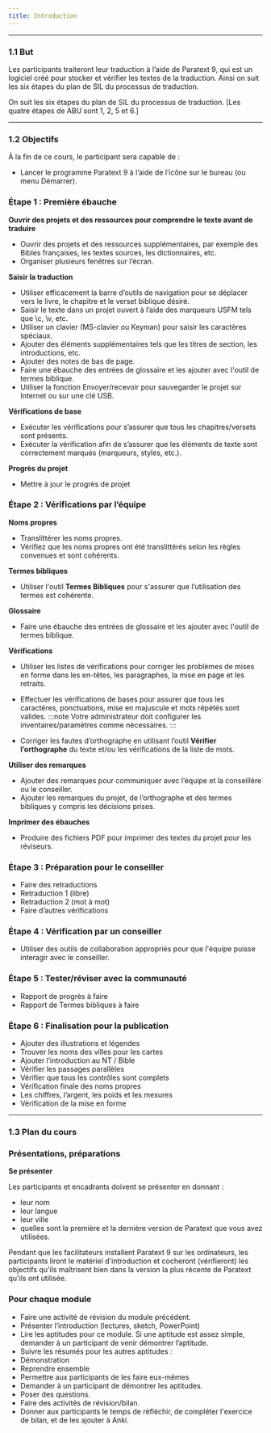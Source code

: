 ```yaml
---
title: Introduction
---
```


----
### 1.1 But

Les participants traiteront leur traduction à l’aide de Paratext 9, qui est un logiciel créé pour stocker et vérifier les textes de la traduction. Ainsi on suit les six étapes du plan de SIL du processus de traduction.

On suit les six étapes du plan de SIL du processus de traduction. [Les quatre étapes de ABU sont 1, 2, 5 et 6.]


----
### 1.2 Objectifs

À la fin de ce cours, le participant sera capable de :

-  Lancer le programme Paratext 9 à l’aide de l’icône sur le bureau (ou menu Démarrer).

### Étape 1 : Première ébauche

**Ouvrir des projets et des ressources pour comprendre le texte avant de traduire**

-  Ouvrir des projets et des ressources supplémentaires, par exemple des Bibles françaises, les textes sources, les dictionnaires, etc.
-  Organiser plusieurs fenêtres sur l’écran.

**Saisir la traduction**

-  Utiliser efficacement la barre d’outils de navigation pour se déplacer vers le livre, le chapitre et le verset biblique désiré.
-  Saisir le texte dans un projet ouvert à l’aide des marqueurs USFM tels que \\c, \\v, etc.
-  Utiliser un clavier (MS-clavier ou Keyman) pour saisir les caractères spéciaux.
-  Ajouter des éléments supplémentaires tels que les titres de section, les introductions, etc.
-  Ajouter des notes de bas de page.
-  Faire une ébauche des entrées de glossaire et les ajouter avec l'outil de termes biblique.
-  Utiliser la fonction Envoyer/recevoir pour sauvegarder le projet sur Internet ou sur une clé USB.

**Vérifications de base**

-  Exécuter les vérifications pour s’assurer que tous les chapitres/versets sont présents.
-  Exécuter la vérification afin de s’assurer que les éléments de texte sont correctement marqués (marqueurs, styles, etc.).

**Progrès du projet**

-  Mettre à jour le progrès de projet

### Étape 2 : Vérifications par l’équipe

**Noms propres**

-  Translittérer les noms propres.
-  Vérifiez que les noms propres ont été translittérés selon les règles convenues et sont cohérents.

**Termes bibliques**

-  Utiliser l'outil **Termes Bibliques** pour s'assurer que l’utilisation des termes est cohérente.

**Glossaire**

-  Faire une ébauche des entrées de glossaire et les ajouter avec l'outil de termes biblique.

**Vérifications**

-  Utiliser les listes de vérifications pour corriger les problèmes de mises en forme dans les en-têtes, les paragraphes, la mise en page et les retraits. 
-  Effectuer les vérifications de bases pour assurer que tous les caractères, ponctuations, mise en majuscule et mots répétés sont valides.
:::note
Votre administrateur doit configurer les inventaires/paramètres comme nécessaires.
:::

-  Corriger les fautes d’orthographe en utilisant l’outil **Vérifier l’orthographe** du texte et/ou les vérifications de la liste de mots.

**Utiliser des remarques**

-  Ajouter des remarques pour communiquer avec l’équipe et la conseillère ou le conseiller.
-  Ajouter les remarques du projet, de l’orthographe et des termes bibliques y compris les décisions prises.

**Imprimer des ébauches**

-  Produire des fichiers PDF pour imprimer des textes du projet pour les réviseurs.

### Étape 3 : Préparation pour le conseiller

-  Faire des retraductions
-  Retraduction 1 (libre)
-  Retraduction 2 (mot à mot)
-  Faire d’autres vérifications

### Étape 4 : Vérification par un conseiller

-  Utiliser des outils de collaboration appropriés pour que l'équipe puisse interagir avec le conseiller.

### Étape 5 : Tester/réviser avec la communauté

-  Rapport de progrès à faire
-  Rapport de Termes bibliques à faire

### Étape 6 : Finalisation pour la publication

-  Ajouter des illustrations et légendes
-  Trouver les noms des villes pour les cartes
-  Ajouter l’introduction au NT / Bible
-  Vérifier les passages parallèles
-  Vérifier que tous les contrôles sont complets
-  Vérification finale des noms propres
-  Les chiffres, l’argent, les poids et les mesures
-  Vérification de la mise en forme


----
### 1.3 Plan du cours

### Présentations, préparations

**Se présenter**

Les participants et encadrants doivent se présenter en donnant :

-  leur nom
-  leur langue
-  leur ville
-  quelles sont la première et la dernière version de Paratext que vous avez utilisées.

Pendant que les facilitateurs installent Paratext 9 sur les ordinateurs, les participants liront le matériel d'introduction et cocheront (vérifieront) les objectifs qu'ils maîtrisent bien dans la version la plus récente de Paratext qu'ils ont utilisée.

### Pour chaque module

-  Faire une activité de révision du module précédent.
-  Présenter l’introduction (lectures, sketch, PowerPoint)
-  Lire les aptitudes pour ce module. Si une aptitude est assez simple, demander à un participant de venir démontrer l’aptitude.
-  Suivre les résumés pour les autres aptitudes :
-  Démonstration
-  Reprendre ensemble
-  Permettre aux participants de les faire eux-mêmes
-  Demander à un participant de démontrer les aptitudes.
-  Poser des questions.
-  Faire des activités de révision/bilan.
-  Donner aux participants le temps de réfléchir, de compléter l'exercice de bilan, et de les ajouter à Anki.

